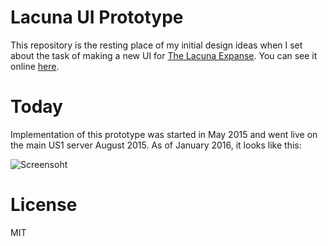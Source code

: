 # Lacuna UI Prototype

This repository is the resting place of my initial design ideas when I set about the task of making a new UI for [The Lacuna Expanse](lacunaexpanse.com). You can see it online [here](http://1vasari.xyz/lacuna-ui-prototype/).

# Today

Implementation of this prototype was started in May 2015 and went live on the main US1 server August 2015. As of January 2016, it looks like this:

![Screensoht](https://cloud.githubusercontent.com/assets/1539253/12375230/df0b09ec-bd0c-11e5-9ed9-b87ef77b3b2f.png)

# License

MIT
